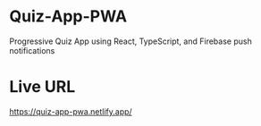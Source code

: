 # Quiz-App-PWA
 Progressive Quiz App using React, TypeScript, and Firebase push notifications
# Live URL
https://quiz-app-pwa.netlify.app/
